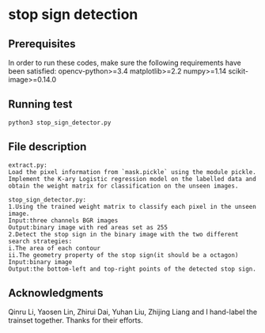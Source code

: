 # stop sign detection

## Prerequisites
In order to run these codes, make sure the following requirements have been satisfied:
opencv-python>=3.4
matplotlib>=2.2
numpy>=1.14
scikit-image>=0.14.0

## Running test 
```
python3 stop_sign_detector.py
```

## File description
```
extract.py:
Load the pixel information from `mask.pickle` using the module pickle. 
Implement the K-ary Logistic regression model on the labelled data and obtain the weight matrix for classification on the unseen images.
```
```
stop_sign_detector.py:
1.Using the trained weight matrix to classify each pixel in the unseen image.
Input:three channels BGR images
Output:binary image with red areas set as 255
2.Detect the stop sign in the binary image with the two different search strategies:
i.The area of each contour
ii.The geometry property of the stop sign(it should be a octagon)
Input:binary image
Output:the bottom-left and top-right points of the detected stop sign.
```
## Acknowledgments
Qinru Li, Yaosen Lin, Zhirui Dai, Yuhan Liu, Zhijing Liang and I hand-label the trainset together. Thanks for their efforts.
